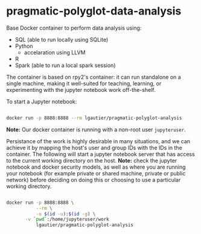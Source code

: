# pragmatic-polyglot-data-analysis

Base Docker container to perform data analysis using:
- SQL (able to run locally using SQLite)
- Python
  * accelaration using LLVM
- R
- Spark (able to run a local spark session)

The container is based on rpy2's container: it can run standalone on a single machine, making it well-suited for teaching, learning, or experimenting with the jupyter notebook work off-the-shelf.

To start a Jupyter notebook:

```bash

docker run -p 8888:8888 --rm lgautier/pragmatic-polyglot-analysis

```

**Note:** Our docker container is running with a non-root user `jupyteruser`.


Persistance of the work is highly desirable in many situations, and we can achieve it by mapping the host's user and group IDs with the IDs in the container. The following
will start a jupyter notebook server that has access to the current working directory on the host. **Note:** check the jupyter notebook and docker security models,
as well as where you are running your notebook (for example private or shared machine, private or public network) before deciding on doing this or choosing to use a particular
working directory.

```bash

docker run -p 8888:8888 \
           --rm \
           -u $(id -u):$(id -g) \
	   -v `pwd`:/home/jupyteruser/work
           lgautier/pragmatic-polyglot-analysis

```



